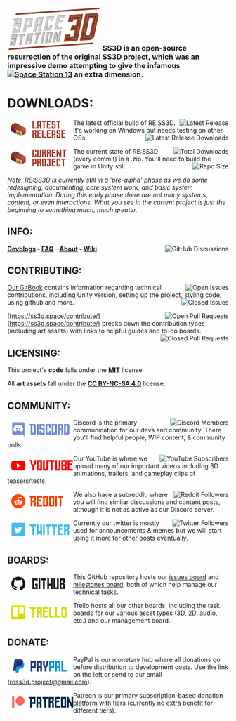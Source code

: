 ### ![SS3D](Documents/Images/ss3d.png) SS3D is an open-source resurrection of the [original SS3D](https://www.youtube.com/watch?v=VB7ddhayLKA&list=PLTkyYJ6zDmhoiQv5PJYT6oI766G4s60Av) project, which was an impressive demo attempting to give the infamous [<img src="https://img.shields.io/badge/Space%20Station-13-red?style=flat-square" alt="Space Station 13">](https://spacestation13.com/) an extra dimension.

# DOWNLOADS:

[<img src="Documents/Images/latestrelease.png" alt="Latest Release" width="150" align="left">](https://ss3d.space/download/)

[<img src="https://img.shields.io/github/v/release/RE-SS3D/SS3D?label=Latest-Release&style=plastic&color=9cf" alt="Latest Release" align="right">](https://github.com/RE-SS3D/SS3D/releases/latest)The latest official build of RE:SS3D. It's working on Windows but needs testing on other OSs.[<img src="https://img.shields.io/github/downloads/RE-SS3D/SS3D/latest/total?label=Downloads%20%28Latest-Release%29&style=plastic&color=blue" alt="Latest Release Downloads" align="right">](https://github.com/RE-SS3D/SS3D/releases/latest)

[<img src="Documents/Images/currentproject.png" alt="Current Project" width="150" align="left">](https://github.com/RE-SS3D/SS3D/archive/master.zip)

[<img src="https://img.shields.io/github/downloads/RE-SS3D/SS3D/total?label=Downloads%20%28Total%29&style=plastic&color=blue" alt="Total Downloads" align="right">](https://github.com/RE-SS3D/SS3D/releases)The current state of RE:SS3D (every commit) in a .zip. You'll need to build the game in Unity still.[<img src="https://img.shields.io/github/repo-size/RE-SS3D/SS3D?color=gold&label=Repository%20Size&logo=github&style=plastic" alt="Repo Size" align="right">](https://github.com/RE-SS3D/SS3D)

*Note: RE:SS3D is currently still in a 'pre-alpha' phase as we do some redesigning, documenting, core system work, and basic system implementation. During this early phase there are not many systems, content, or even interactions. What you see in the current project is just the beginning to something much, much greater.*

## INFO:

[<img src="https://img.shields.io/github/discussions/RE-SS3D/SS3D?color=blueviolet&label=Discussions&style=plastic&logo=github" alt="GitHub Discussions" align="right">](https://github.com/RE-SS3D/SS3D/discussions)**[Devblogs](https://ss3d.space/devblog/) - [FAQ](https://ss3d.space/faq/) - [About](https://ss3d.space/about/) - [Wiki](https://github.com/RE-SS3D/SS3D/wiki)**

## CONTRIBUTING:
[<img src="https://img.shields.io/github/issues-raw/RE-SS3D/SS3D?color=green&label=Issues%20%28Open%29&logo=github&style=plastic" alt="Open Issues" align="right">](https://github.com/RE-SS3D/SS3D/issues)[Our GitBook](https://ss3d.gitbook.io/programming/introduction/contributing-to-ss3d) contains information regarding technical contributions, including Unity version, setting up the project, styling code, using github and more.[<img src="https://img.shields.io/github/issues-closed-raw/RE-SS3D/SS3D?color=red&label=Issues%20%28Closed%29&logo=github&style=plastic" alt="Closed Issues" align="right">](https://github.com/RE-SS3D/SS3D/issues?q=is%3Aissue+is%3Aclosed)

[<img src="https://img.shields.io/github/issues-pr-raw/RE-SS3D/SS3D?color=green&label=Pull%20Requests%20%28Open%29&logo=github&style=plastic" alt="Open Pull Requests" align="right">](https://github.com/RE-SS3D/SS3D/pulls)[https://ss3d.space/contribute/](https://ss3d.space/contribute/) breaks down the contribution types (including art assets) with links to helpful guides and to-do boards.[<img src="https://img.shields.io/github/issues-pr-closed-raw/RE-SS3D/SS3D?color=red&label=Pull%20Requests%20%28Closed%29&logo=github&style=plastic" alt="Closed Pull Requests" align="right">](https://github.com/RE-SS3D/SS3D/pulls?q=is%3Apr+is%3Aclosed)

## LICENSING:

This project's **code** falls under the **[MIT](Documents/LICENSE-CODE.md)** license.

All **art assets** fall under the **[CC BY-NC-SA 4.0](Documents/LICENSE-ASSETS.md)** license.

## COMMUNITY:

[<img src="Documents/Images/discord.png" alt="Discord" width="150" align="left">](https://discord.gg/Z3sPhyS)

[<img src="https://img.shields.io/discord/483813139633143808?label=Members&style=social&logo=discord" alt="Discord Members" align="right">](https://discord.gg/Z3sPhyS)Discord is the primary communication for our devs and community. There you'll find helpful people, WIP content, & community polls.

[<img src="Documents/Images/youtube.png" alt="YouTube" width="150" align="left">](https://www.youtube.com/@spacestation3d)

[<img src="https://img.shields.io/youtube/channel/subscribers/UCJT-bVqDOYfyxF3oxECceZg?label=Subscribers&style=social" alt="YouTube Subscribers" align="right">](https://www.youtube.com/@spacestation3d)Our YouTube is where we upload many of our important videos including 3D animations, trailers, and gameplay clips of teasers/tests.

[<img src="Documents/Images/reddit.png" alt="Reddit" width="150" align="left">](https://www.reddit.com/r/RESS3D/)

[<img src="https://img.shields.io/reddit/subreddit-subscribers/RESS3D?label=Subscribers&style=social" alt="Reddit Followers" align="right">](https://www.reddit.com/r/RESS3D/)We also have a subreddit, where you will find similar discussions and content posts, although it is not as active as our Discord server.

[<img src="Documents/Images/Twitter.png" alt="Twitter" width="150" align="left">](https://twitter.com/SpaceStation3D)

[<img src="https://img.shields.io/twitter/follow/SpaceStation3D?label=Followers&style=social" alt="Twitter Followers" align="right">](https://twitter.com/SpaceStation3D)Currently our twitter is mostly used for announcements & memes but we will start using it more for other posts eventually.

## BOARDS:

[<img src="Documents/Images/github.png" alt="github" width="150" align="left">](https://github.com/RE-SS3D/SS3D/issues)

This GitHub repository hosts our [issues board](https://github.com/RE-SS3D/SS3D/issues) and [milestones board](https://github.com/RE-SS3D/SS3D/milestones), both of which help manage our technical tasks.

[<img src="Documents/Images/trello.png" alt="Trello" width="150" align="left">](https://trello.com/ress3d)

Trello hosts all our other boards, including the task boards for our various asset types (3D, 2D, audio, etc.) and our management board.

## DONATE:

[<img src="Documents/Images/paypal.png" alt="PayPal" width="150" align="left">](https://www.paypal.me/SpaceStation3D)

PayPal is our monetary hub where all donations go before distribution to development costs. Use the link on the left or send to our email (ress3d.project@gmail.com).

[<img src="Documents/Images/patreon.png" alt="Patreon" width="150" align="left">](https://www.patreon.com/ss3d)

Patreon is our primary subscription-based donation platform with tiers (currently no extra benefit for different tiers).
